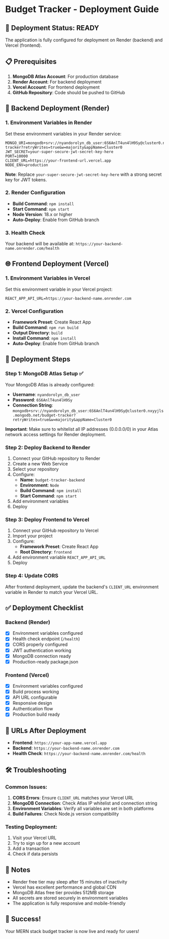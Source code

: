# Budget Tracker - Deployment Guide

## 🚀 Deployment Status: READY

The application is fully configured for deployment on Render (backend) and Vercel (frontend).

## 📋 Prerequisites

1. **MongoDB Atlas Account**: For production database
2. **Render Account**: For backend deployment
3. **Vercel Account**: For frontend deployment
4. **GitHub Repository**: Code should be pushed to GitHub

## 🔧 Backend Deployment (Render)

### 1. Environment Variables in Render
Set these environment variables in your Render service:

```
MONGO_URI=mongodb+srv://nyandorolyn_db_user:6S6AnlT4un4lH9Sy@cluster0.nxyyjls.mongodb.net/budget-tracker?retryWrites=true&w=majority&appName=Cluster0
JWT_SECRET=your-super-secure-jwt-secret-key-here
PORT=10000
CLIENT_URL=https://your-frontend-url.vercel.app
NODE_ENV=production
```

**Note**: Replace `your-super-secure-jwt-secret-key-here` with a strong secret key for JWT tokens.

### 2. Render Configuration
- **Build Command**: `npm install`
- **Start Command**: `npm start`
- **Node Version**: 18.x or higher
- **Auto-Deploy**: Enable from GitHub branch

### 3. Health Check
Your backend will be available at: `https://your-backend-name.onrender.com/health`

## 🌐 Frontend Deployment (Vercel)

### 1. Environment Variables in Vercel
Set this environment variable in your Vercel project:

```
REACT_APP_API_URL=https://your-backend-name.onrender.com
```

### 2. Vercel Configuration
- **Framework Preset**: Create React App
- **Build Command**: `npm run build`
- **Output Directory**: `build`
- **Install Command**: `npm install`
- **Auto-Deploy**: Enable from GitHub branch

## 🔄 Deployment Steps

### Step 1: MongoDB Atlas Setup ✅
Your MongoDB Atlas is already configured:
- **Username**: `nyandorolyn_db_user`
- **Password**: `6S6AnlT4un4lH9Sy`
- **Connection String**: `mongodb+srv://nyandorolyn_db_user:6S6AnlT4un4lH9Sy@cluster0.nxyyjls.mongodb.net/budget-tracker?retryWrites=true&w=majority&appName=Cluster0`

**Important**: Make sure to whitelist all IP addresses (0.0.0.0/0) in your Atlas network access settings for Render deployment.

### Step 2: Deploy Backend to Render
1. Connect your GitHub repository to Render
2. Create a new Web Service
3. Select your repository
4. Configure:
   - **Name**: `budget-tracker-backend`
   - **Environment**: `Node`
   - **Build Command**: `npm install`
   - **Start Command**: `npm start`
5. Add environment variables
6. Deploy

### Step 3: Deploy Frontend to Vercel
1. Connect your GitHub repository to Vercel
2. Import your project
3. Configure:
   - **Framework Preset**: Create React App
   - **Root Directory**: `frontend`
4. Add environment variable `REACT_APP_API_URL`
5. Deploy

### Step 4: Update CORS
After frontend deployment, update the backend's `CLIENT_URL` environment variable in Render to match your Vercel URL.

## ✅ Deployment Checklist

### Backend (Render)
- [x] Environment variables configured
- [x] Health check endpoint (`/health`)
- [x] CORS properly configured
- [x] JWT authentication working
- [x] MongoDB connection ready
- [x] Production-ready package.json

### Frontend (Vercel)
- [x] Environment variables configured
- [x] Build process working
- [x] API URL configurable
- [x] Responsive design
- [x] Authentication flow
- [x] Production build ready

## 🔗 URLs After Deployment

- **Frontend**: `https://your-app-name.vercel.app`
- **Backend**: `https://your-backend-name.onrender.com`
- **Health Check**: `https://your-backend-name.onrender.com/health`

## 🛠️ Troubleshooting

### Common Issues:
1. **CORS Errors**: Ensure `CLIENT_URL` matches your Vercel URL
2. **MongoDB Connection**: Check Atlas IP whitelist and connection string
3. **Environment Variables**: Verify all variables are set in both platforms
4. **Build Failures**: Check Node.js version compatibility

### Testing Deployment:
1. Visit your Vercel URL
2. Try to sign up for a new account
3. Add a transaction
4. Check if data persists

## 📝 Notes

- Render free tier may sleep after 15 minutes of inactivity
- Vercel has excellent performance and global CDN
- MongoDB Atlas free tier provides 512MB storage
- All secrets are stored securely in environment variables
- The application is fully responsive and mobile-friendly

## 🎉 Success!

Your MERN stack budget tracker is now live and ready for users!
